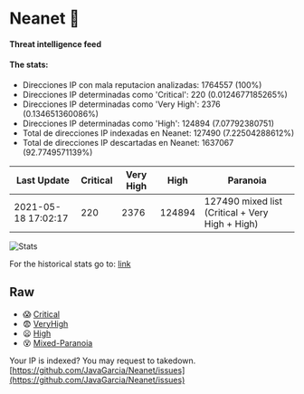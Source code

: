 # Neanet :hocho:
#### Threat intelligence feed
#### The stats:

- Direcciones IP con mala reputacion analizadas: 1764557 (100%)
- Direcciones IP determinadas como 'Critical':  220 (0.0124677185265%)
- Direcciones IP determinadas como 'Very High':  2376 (0.134651360086%)
- Direcciones IP determinadas como 'High':  124894 (7.07792380751)
- Total de direcciones IP indexadas en Neanet:  127490 (7.22504288612%)
- Total de direcciones IP descartadas en Neanet:  1637067 (92.7749571139%)

| Last Update | Critical | Very High | High | Paranoia |
| --- | --- | --- | --- | --- |
| 2021-05-18 17:02:17 | 220 | 2376 | 124894 | 127490 mixed list (Critical + Very High + High)|

![Stats](https://docs.google.com/spreadsheets/d/e/2PACX-1vSnaNMIXVabIpDJjufMlzH7poXnshF3mgd8Is1g9ytUEzVsP5my4Trn8f-xkoLLQ38xpL3HtmUexLo6/pubchart?oid=501124687&format=image)

For the historical stats go to: [link](/stats.csv)
## Raw
- :scream: [Critical](https://raw.githubusercontent.com/JavaGarcia/Neanet/master/blacklists/neanet_critical.txt)
- :fearful: [VeryHigh](https://raw.githubusercontent.com/JavaGarcia/Neanet/master/blacklists/neanet_veryHigh.txtt)
- :frowning: [High](https://raw.githubusercontent.com/JavaGarcia/Neanet/master/blacklists/neanet_high.txt)
- :dizzy_face: [Mixed-Paranoia](https://raw.githubusercontent.com/JavaGarcia/Neanet/master/blacklists/neanet_all.txt)


Your IP is indexed? You may request to takedown. [https://github.com/JavaGarcia/Neanet/issues](https://github.com/JavaGarcia/Neanet/issues)


























































































































































































































































































































































































































































































































































































































































































































































































































































































































































































































































































































































































































































































































































































































































































































































































































































































































































































































































































































































































































































































































































































































































































































































































































































































































































































































































































































































































































































































































































































































































































































































































































































































































































































































































































































































































































































































































































































































































































































































































































































































































































































































































































































































































































































































































































































































































































































































































































































































































































































































































































































































































































































































































































































































































































































































































































































































































































































































































































































































































































































































































































































































































































































































































































































































































































































































































